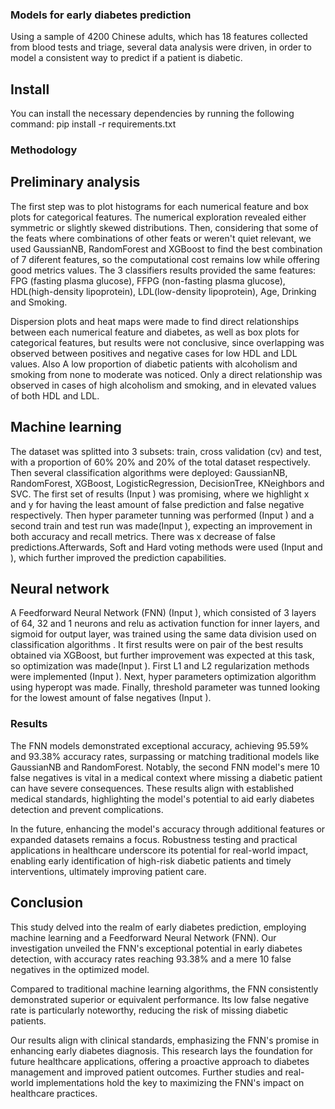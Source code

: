 ### Models for early diabetes prediction

Using a sample of 4200 Chinese adults, which has 18 features collected from blood tests and triage, several data analysis were driven, in order to model a consistent way to predict if a patient is diabetic.
## Install
You can install the necessary dependencies by running the following command:
pip install -r requirements.txt

### Methodology

## Preliminary analysis

The first step was to plot histograms for each numerical feature and box plots for categorical features. The numerical exploration revealed either symmetric or slightly skewed distributions. Then, considering that some of the feats where combinations of other feats or weren't quiet relevant, we used GaussianNB, RandomForest and XGBoost to find the best combination of 7 diferent features, so the computational cost remains low while offering good metrics values. The 3 classifiers results provided the same features: FPG (fasting plasma glucose), FFPG (non-fasting plasma glucose), HDL(high-density lipoprotein), LDL(low-density lipoprotein), Age, Drinking and Smoking.

Dispersion plots and heat maps were made to find direct relationships between each numerical feature and diabetes, as well as box plots for categorical features, but results were not conclusive, since overlapping was observed between positives and negative cases for low HDL and LDL values. Also A low proportion of diabetic patients with alcoholism and smoking from none to moderate was noticed. Only a direct relationship was observed in cases of high alcoholism and smoking, and in elevated values of both HDL and LDL.

## Machine learning

The dataset was splitted into 3 subsets: train, cross validation (cv) and test, with a proportion of 60% 20% and 20% of the total dataset respectively. Then several classification algorithms were deployed: GaussianNB, RandomForest, XGBoost,  LogisticRegression, DecisionTree, KNeighbors and SVC. The first set of results (Input ) was promising, where we highlight x and y for having the least amount of false prediction and false negative respectively. Then hyper parameter tunning was performed (Input ) and a second train and test run was made(Input ), expecting an improvement in both accuracy and recall metrics. There was x decrease of false predictions.Afterwards, Soft and Hard voting methods were used (Input and ), which further improved the prediction capabilities.

## Neural network

A Feedforward Neural Network (FNN) (Input ), which consisted of 3 layers of 64, 32 and 1 neurons and relu as activation function for inner layers, and sigmoid for output layer, was trained using the same data division used on classification algorithms . It first results were on pair of the best results obtained via XGBoost, but further improvement was expected at this task, so optimization was made(Input ). First L1 and L2 regularization methods were implemented (Input ). Next, hyper parameters optimization algorithm using hyperopt was made. Finally, threshold parameter was tunned looking for the lowest amount of false negatives (Input ). 

### Results

The FNN models demonstrated exceptional accuracy, achieving 95.59% and 93.38% accuracy rates, surpassing or matching traditional models like GaussianNB and RandomForest. Notably, the second FNN model's mere 10 false negatives is vital in a medical context where missing a diabetic patient can have severe consequences. These results align with established medical standards, highlighting the model's potential to aid early diabetes detection and prevent complications.

In the future, enhancing the model's accuracy through additional features or expanded datasets remains a focus. Robustness testing and practical applications in healthcare underscore its potential for real-world impact, enabling early identification of high-risk diabetic patients and timely interventions, ultimately improving patient care.

## Conclusion

This study delved into the realm of early diabetes prediction, employing machine learning and a Feedforward Neural Network (FNN). Our investigation unveiled the FNN's exceptional potential in early diabetes detection, with accuracy rates reaching 93.38% and a mere 10 false negatives in the optimized model.

Compared to traditional machine learning algorithms, the FNN consistently demonstrated superior or equivalent performance. Its low false negative rate is particularly noteworthy, reducing the risk of missing diabetic patients.

Our results align with clinical standards, emphasizing the FNN's promise in enhancing early diabetes diagnosis. This research lays the foundation for future healthcare applications, offering a proactive approach to diabetes management and improved patient outcomes. Further studies and real-world implementations hold the key to maximizing the FNN's impact on healthcare practices.
